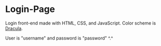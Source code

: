 # Login-Page
Login front-end made with HTML, CSS, and JavaScript. Color scheme is [Dracula](https://draculatheme.com/).

User is "username" and password is "password" ^.^
